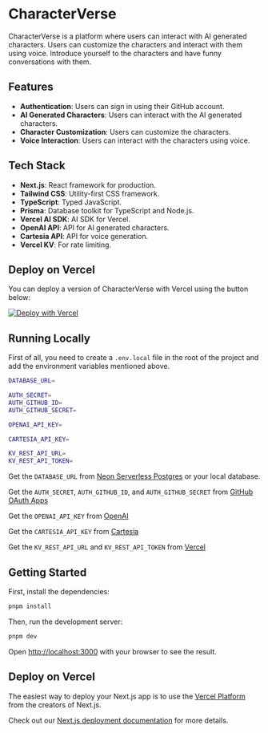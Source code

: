 # CharacterVerse

CharacterVerse is a platform where users can interact with AI generated characters. Users can customize the characters and interact with them using voice. Introduce yourself to the characters and have funny conversations with them.

## Features

- **Authentication**: Users can sign in using their GitHub account.
- **AI Generated Characters**: Users can interact with the AI generated characters.
- **Character Customization**: Users can customize the characters.
- **Voice Interaction**: Users can interact with the characters using voice.

## Tech Stack

- **Next.js**: React framework for production.
- **Tailwind CSS**: Utility-first CSS framework.
- **TypeScript**: Typed JavaScript.
- **Prisma**: Database toolkit for TypeScript and Node.js.
- **Vercel AI SDK**: AI SDK for Vercel.
- **OpenAI API**: API for AI generated characters.
- **Cartesia API**: API for voice generation.
- **Vercel KV**: For rate limiting.

## Deploy on Vercel

You can deploy a version of CharacterVerse with Vercel using the button below:

[![Deploy with Vercel](https://vercel.com/button)](https://vercel.com/new/clone?repository-url=https://github.com/roberthgnz/character-verse&env=DATABASE_URL,AUTH_SECRET,AUTH_GITHUB_ID,AUTH_GITHUB_SECRET,OPENAI_API_KEY,CARTESIA_API_KEY,KV_REST_API_URL,KV_REST_API_TOKEN&repo-name=character-verse)

## Running Locally

First of all, you need to create a `.env.local` file in the root of the project and add the environment variables mentioned above.

```bash
DATABASE_URL=

AUTH_SECRET=
AUTH_GITHUB_ID=
AUTH_GITHUB_SECRET=

OPENAI_API_KEY=

CARTESIA_API_KEY=

KV_REST_API_URL=
KV_REST_API_TOKEN=
```

Get the `DATABASE_URL` from [Neon Serverless Postgres](https://neon.tech/) or your local database.

Get the `AUTH_SECRET`, `AUTH_GITHUB_ID`, and `AUTH_GITHUB_SECRET` from [GitHub OAuth Apps](https://github.com/settings/apps)

Get the `OPENAI_API_KEY` from [OpenAI](https://platform.openai.com/api-keys)

Get the `CARTESIA_API_KEY` from [Cartesia](https://play.cartesia.ai/console)

Get the `KV_REST_API_URL` and `KV_REST_API_TOKEN` from [Vercel](https://vercel.com/)

## Getting Started

First, install the dependencies:

```bash
pnpm install
```

Then, run the development server:

```bash
pnpm dev
```

Open [http://localhost:3000](http://localhost:3000) with your browser to see the result.

## Deploy on Vercel

The easiest way to deploy your Next.js app is to use the [Vercel Platform](https://vercel.com/new?utm_medium=default-template&filter=next.js&utm_source=create-next-app&utm_campaign=create-next-app-readme) from the creators of Next.js.

Check out our [Next.js deployment documentation](https://nextjs.org/docs/deployment) for more details.
